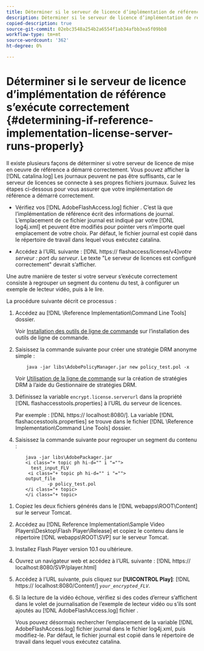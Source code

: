 ```yaml
---
title: Déterminer si le serveur de licence d’implémentation de référence s’exécute correctement
description: Déterminer si le serveur de licence d’implémentation de référence s’exécute correctement
copied-description: true
source-git-commit: 02ebc3548a254b2a6554f1ab34afbb3ea5f09bb8
workflow-type: tm+mt
source-wordcount: '362'
ht-degree: 0%

---
```


# Déterminer si le serveur de licence d’implémentation de référence s’exécute correctement {#determining-if-reference-implementation-license-server-runs-properly}

Il existe plusieurs façons de déterminer si votre serveur de licence de mise en oeuvre de référence a démarré correctement. Vous pouvez afficher la [!DNL catalina.log] Les journaux peuvent ne pas être suffisants, car le serveur de licences se connecte à ses propres fichiers journaux. Suivez les étapes ci-dessous pour vous assurer que votre implémentation de référence a démarré correctement.

* Vérifiez vos [!DNL AdobeFlashAccess.log] fichier . C’est là que l’implémentation de référence écrit des informations de journal. L’emplacement de ce fichier journal est indiqué par votre [!DNL log4j.xml] et peuvent être modifiés pour pointer vers n’importe quel emplacement de votre choix. Par défaut, le fichier journal est copié dans le répertoire de travail dans lequel vous exécutez catalina.

* Accédez à l’URL suivante : [!DNL https:// flashaccess/license/v4]*votre serveur : port du serveur*. Le texte &quot;Le serveur de licences est configuré correctement&quot; devrait s’afficher.

Une autre manière de tester si votre serveur s’exécute correctement consiste à regrouper un segment du contenu du test, à configurer un exemple de lecteur vidéo, puis à le lire.

La procédure suivante décrit ce processus :

1. Accédez au [!DNL \Reference Implementation\Command Line Tools] dossier.

   Voir [Installation des outils de ligne de commande](../drm-reference-implementations/command-line-tools/install-command-line-tools.md) sur l’installation des outils de ligne de commande.

1. Saisissez la commande suivante pour créer une stratégie DRM anonyme simple :

   ```
       java -jar libs\AdobePolicyManager.jar new policy_test.pol -x
   ```

   Voir [Utilisation de la ligne de commande](../drm-reference-implementations/command-line-tools/configure-command-line-tools/policy-manager/policy-manager-command-line-usage.md) sur la création de stratégies DRM à l’aide du Gestionnaire de stratégies DRM.

1. Définissez la variable `encrypt.license.serverurl` dans la propriété [!DNL flashaccesstools.properties] à l’URL du serveur de licences.

   Par exemple : [!DNL https:// localhost:8080/]. La variable [!DNL flashaccesstools.properties] se trouve dans le fichier [!DNL \Reference Implementation\Command Line Tools] dossier.

1. Saisissez la commande suivante pour regrouper un segment du contenu :

```
       java -jar libs\AdobePackager.jar  
       <i class="+ topic ph hi-d="" i "="">
         test_input_FLV  
        <i class="+ topic ph hi-d="" i "="">
       output_file  
               -p policy_test.pol 
       </i class="+ topic> 
       </i class="+ topic>
```

1. Copiez les deux fichiers générés dans le [!DNL webapps\ROOT\Content] sur le serveur Tomcat.
1. Accédez au [!DNL Reference Implementation\Sample Video Players\Desktop\Flash Player\Release] et copiez le contenu dans le répertoire [!DNL webapps\ROOT\SVP\] sur le serveur Tomcat.

1. Installez Flash Player version 10.1 ou ultérieure.
1. Ouvrez un navigateur web et accédez à l’URL suivante : [!DNL        https:// localhost:8080/SVP/player.html]

1. Accédez à l’URL suivante, puis cliquez sur **[!UICONTROL Play]**: [!DNL https:// localhost:8080/Content/] *`your_encrypted_FLV`*.

1. Si la lecture de la vidéo échoue, vérifiez si des codes d’erreur s’affichent dans le volet de journalisation de l’exemple de lecteur vidéo ou s’ils sont ajoutés au [!DNL AdobeFlashAccess.log] fichier .

   Vous pouvez désormais rechercher l’emplacement de la variable [!DNL AdobeFlashAccess.log] fichier journal dans le fichier log4j.xml, puis modifiez-le. Par défaut, le fichier journal est copié dans le répertoire de travail dans lequel vous exécutez catalina.
